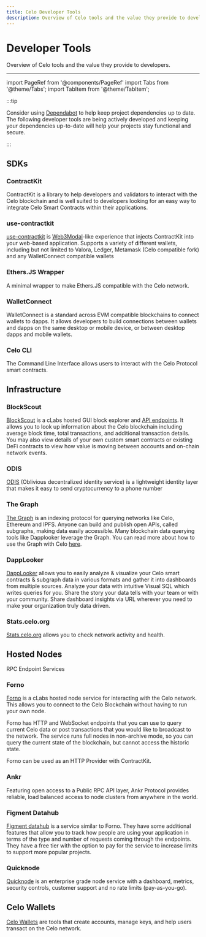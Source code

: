 ```yaml
---
title: Celo Developer Tools
description: Overview of Celo tools and the value they provide to developers.
---
```


# Developer Tools

Overview of Celo tools and the value they provide to developers.

---

import PageRef from '@components/PageRef'
import Tabs from '@theme/Tabs';
import TabItem from '@theme/TabItem';

:::tip

Consider using [Dependabot](https://docs.github.com/en/code-security/supply-chain-security/keeping-your-dependencies-updated-automatically/about-dependabot-version-updates) to help keep project dependencies up to date. The following developer tools are being actively developed and keeping your dependencies up-to-date will help your projects stay functional and secure.

:::

## SDKs

### ContractKit

ContractKit is a library to help developers and validators to interact with the Celo blockchain and is well suited to developers looking for an easy way to integrate Celo Smart Contracts within their applications.

<PageRef url="/developer-guide/contractkit" pageName="ContractKit" />

### use-contractkit

[use-contractkit](https://github.com/celo-tools/use-contractkit) is [Web3Modal](https://web3modal.com/)-like experience that injects ContractKit into your web-based application. Supports a variety of different wallets, including but not limited to Valora, Ledger, Metamask (Celo compatible fork) and any WalletConnect compatible wallets

<PageRef url="/developer-resources/use-contractkit" pageName="use-contractkit" />

### Ethers.JS Wrapper

A minimal wrapper to make Ethers.JS compatible with the Celo network.

<PageRef url="/developer-resources/ethers-js-wrapper" pageName="Ethers.JS Wrapper" />

### WalletConnect

WalletConnect is a standard across EVM compatible blockchains to connect wallets to dapps. It allows developers to build connections between wallets and dapps on the same desktop or mobile device, or between desktop dapps and mobile wallets.

<PageRef url="walletconnect" pageName="WalletConnect" />

### Celo CLI

The Command Line Interface allows users to interact with the Celo Protocol smart contracts.

<PageRef url="/command-line-interface/introduction" pageName="Celo CLI" />

## Infrastructure

### BlockScout

[BlockScout](https://explorer.celo.org/) is a cLabs hosted GUI block explorer and [API endpoints](https://explorer.celo.org/api_docs). It allows you to look up information about the Celo blockchain including average block time, total transactions, and additional transaction details. You may also view details of your own custom smart contracts or existing DeFi contracts to view how value is moving between accounts and on-chain network events.

<PageRef url="https://explorer.celo.org/" pageName="BlockScout" />

### ODIS

[ODIS](/developer-resources/contractkit/odis.md) (Oblivious decentralized identity service) is a lightweight identity layer that makes it easy to send cryptocurrency to a phone number

<PageRef url="/getting-started/wallets" pageName="ODIS" />

### The Graph

[The Graph](https://thegraph.com/) is an indexing protocol for querying networks like Celo, Ethereum and IPFS. Anyone can build and publish open APIs, called subgraphs, making data easily accessible. Many blockchain data querying tools like Dapplooker leverage the Graph. You can read more about how to use the Graph with Celo [here](/blog/using-the-graph).

<PageRef url="/https://thegraph.com/" pageName="The Graph" />

### DappLooker

[DappLooker](https://dapplooker.com/integration/celo) allows you to easily analyze & visualize your Celo smart contracts & subgraph data in various formats and gather it into dashboards from multiple sources. Analyze your data with intuitive Visual SQL which writes queries for you. Share the story your data tells with your team or with your community. Share dashboard insights via URL wherever you need to make your organization truly data driven.

<PageRef url="https://dapplooker.com/integration/celo" pageName="DappLooker" />

### Stats.celo.org

[Stats.celo.org](http://stats.celo.org) allows you to check network activity and health.

<PageRef url="http://stats.celo.org" pageName="stats.celo.org" />

## Hosted Nodes

RPC Endpoint Services

### Forno

[Forno](../developer-guide/forno) is a cLabs hosted node service for interacting with the Celo network. This allows you to connect to the Celo Blockchain without having to run your own node.

Forno has HTTP and WebSocket endpoints that you can use to query current Celo data or post transactions that you would like to broadcast to the network. The service runs full nodes in non-archive mode, so you can query the current state of the blockchain, but cannot access the historic state.

Forno can be used as an HTTP Provider with ContractKit.

<PageRef url="../developer-guide/forno" pageName="Forno" />

### Ankr

Featuring open access to a Public RPC API layer, Ankr Protocol provides reliable, load balanced access to node clusters from anywhere in the world.

<PageRef url="https://www.ankr.com/protocol/public/celo/" pageName="Ankr" />

### Figment Datahub

[Figment datahub](https://figment.io/datahub/celo/) is a service similar to Forno. They have some additional features that allow you to track how people are using your application in terms of the type and number of requests coming through the endpoints. They have a free tier with the option to pay for the service to increase limits to support more popular projects.

<PageRef url="https://figment.io/datahub/celo/" pageName="Figment Datahub" />

### Quicknode

[Quicknode](https://www.quicknode.com/chains/celo) is an enterprise grade node service with a dashboard, metrics, security controls, customer support and no rate limits (pay-as-you-go).

<PageRef url="https://www.quicknode.com/chains/celo" pageName="Quicknode" />

## Celo Wallets

[Celo Wallets](../getting-started/wallets) are tools that create accounts, manage keys, and help users transact on the Celo network.

<PageRef url="../getting-started/wallets" pageName="Celo Wallets" />
